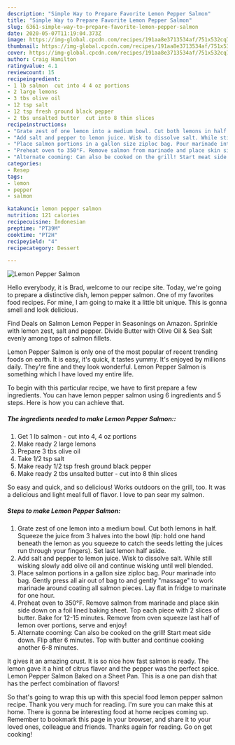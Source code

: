 ```yaml
---
description: "Simple Way to Prepare Favorite Lemon Pepper Salmon"
title: "Simple Way to Prepare Favorite Lemon Pepper Salmon"
slug: 6361-simple-way-to-prepare-favorite-lemon-pepper-salmon
date: 2020-05-07T11:19:04.373Z
image: https://img-global.cpcdn.com/recipes/191aa8e3713534af/751x532cq70/lemon-pepper-salmon-recipe-main-photo.jpg
thumbnail: https://img-global.cpcdn.com/recipes/191aa8e3713534af/751x532cq70/lemon-pepper-salmon-recipe-main-photo.jpg
cover: https://img-global.cpcdn.com/recipes/191aa8e3713534af/751x532cq70/lemon-pepper-salmon-recipe-main-photo.jpg
author: Craig Hamilton
ratingvalue: 4.1
reviewcount: 15
recipeingredient:
- 1 lb salmon  cut into 4 4 oz portions
- 2 large lemons
- 3 tbs olive oil
- 12 tsp salt
- 12 tsp fresh ground black pepper
- 2 tbs unsalted butter  cut into 8 thin slices
recipeinstructions:
- "Grate zest of one lemon into a medium bowl. Cut both lemons in half. Squeeze the juice from 3 halves into the bowl (tip: hold one hand beneath the lemon as you squeeze to catch the seeds letting the juices run through your fingers). Set last lemon half aside."
- "Add salt and pepper to lemon juice. Wisk to dissolve salt. While still wisking slowly add olive oil and continue wisking until well blended."
- "Place salmon portions in a gallon size ziploc bag. Pour marinade into bag. Gently press all air out of bag to and gently &#34;massage&#34; to work marinade around coating all salmon pieces. Lay flat in fridge to marinate for one hour."
- "Preheat oven to 350°F. Remove salmon from marinade and place skin side down on a foil lined baking sheet. Top each piece with 2 slices of butter. Bake for 12-15 minutes. Remove from oven squeeze last half of lemon over portions, serve and enjoy!"
- "Alternate cooming: Can also be cooked on the grill! Start meat side down. Flip after 6 minutes. Top with butter and continue cooking another 6-8 minutes."
categories:
- Resep
tags:
- lemon
- pepper
- salmon

katakunci: lemon pepper salmon
nutrition: 121 calories
recipecuisine: Indonesian
preptime: "PT39M"
cooktime: "PT2H"
recipeyield: "4"
recipecategory: Dessert

---
```



![Lemon Pepper Salmon](https://img-global.cpcdn.com/recipes/191aa8e3713534af/751x532cq70/lemon-pepper-salmon-recipe-main-photo.jpg)

Hello everybody, it is Brad, welcome to our recipe site. Today, we're going to prepare a distinctive dish, lemon pepper salmon. One of my favorites food recipes. For mine, I am going to make it a little bit unique. This is gonna smell and look delicious.

Find Deals on Salmon Lemon Pepper in Seasonings on Amazon. Sprinkle with lemon zest, salt and pepper. Divide Butter with Olive Oil &amp; Sea Salt evenly among tops of salmon fillets.

Lemon Pepper Salmon is only one of the most popular of recent trending foods on earth. It is easy, it's quick, it tastes yummy. It's enjoyed by millions daily. They're fine and they look wonderful. Lemon Pepper Salmon is something which I have loved my entire life.


To begin with this particular recipe, we have to first prepare a few ingredients. You can have lemon pepper salmon using 6 ingredients and 5 steps. Here is how you can achieve that.

##### The ingredients needed to make Lemon Pepper Salmon::

1. Get 1 lb salmon - cut into 4, 4 oz portions
1. Make ready 2 large lemons
1. Prepare 3 tbs olive oil
1. Take 1/2 tsp salt
1. Make ready 1/2 tsp fresh ground black pepper
1. Make ready 2 tbs unsalted butter - cut into 8 thin slices


So easy and quick, and so delicious! Works outdoors on the grill, too. It was a delicious and light meal full of flavor. I love to pan sear my salmon. 

##### Steps to make Lemon Pepper Salmon:

1. Grate zest of one lemon into a medium bowl. Cut both lemons in half. Squeeze the juice from 3 halves into the bowl (tip: hold one hand beneath the lemon as you squeeze to catch the seeds letting the juices run through your fingers). Set last lemon half aside.
1. Add salt and pepper to lemon juice. Wisk to dissolve salt. While still wisking slowly add olive oil and continue wisking until well blended.
1. Place salmon portions in a gallon size ziploc bag. Pour marinade into bag. Gently press all air out of bag to and gently &#34;massage&#34; to work marinade around coating all salmon pieces. Lay flat in fridge to marinate for one hour.
1. Preheat oven to 350°F. Remove salmon from marinade and place skin side down on a foil lined baking sheet. Top each piece with 2 slices of butter. Bake for 12-15 minutes. Remove from oven squeeze last half of lemon over portions, serve and enjoy!
1. Alternate cooming: Can also be cooked on the grill! Start meat side down. Flip after 6 minutes. Top with butter and continue cooking another 6-8 minutes.


It gives it an amazing crust. It is so nice how fast salmon is ready. The lemon gave it a hint of citrus flavor and the pepper was the perfect spice. Lemon Pepper Salmon Baked on a Sheet Pan. This is a one pan dish that has the perfect combination of flavors! 

So that's going to wrap this up with this special food lemon pepper salmon recipe. Thank you very much for reading. I'm sure you can make this at home. There is gonna be interesting food at home recipes coming up. Remember to bookmark this page in your browser, and share it to your loved ones, colleague and friends. Thanks again for reading. Go on get cooking!
